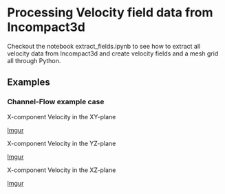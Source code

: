 # Processing Velocity field data from Incompact3d
Checkout the notebook extract_fields.ipynb to see how to extract all velocity data from Incompact3d and create velocity fields and a mesh grid all through Python.

## Examples

### Channel-Flow example case

X-component Velocity in the XY-plane

[Imgur](https://i.imgur.com/aoUy1r8.png)

<blockquote class="imgur-embed-pub" lang="en" data-id="a/aoUy1r8" data-context="false" ><a href="//imgur.com/a/aoUy1r8"></a></blockquote><script async src="//s.imgur.com/min/embed.js" charset="utf-8"></script>

X-component Velocity in the YZ-plane

[Imgur](https://i.imgur.com/oLpe8Ty.png)

X-component Velocity in the XZ-plane

[Imgur](https://i.imgur.com/lO0rkAY.png?1)
